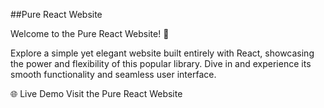 ##Pure React Website

Welcome to the Pure React Website! 🎉

Explore a simple yet elegant website built entirely with React, showcasing the power and flexibility of this popular library. Dive in and experience its smooth functionality and seamless user interface.

🌐 Live Demo
Visit the Pure React Website
